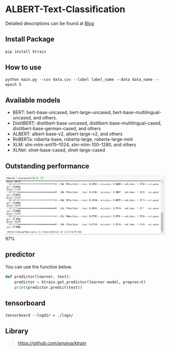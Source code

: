 # ALBERT-Text-Classification
Detailed descriptions can be found at [Blog](https://hipgyung.tistory.com/93)

## Install Package
``` python
pip install ktrain
```

## How to use
```
python main.py --csv data.csv --label label_name --data data_name --epoch 5
```

## Available models
- BERT: bert-base-uncased, bert-large-uncased, bert-base-multilingual-uncased, and others.
- DistilBERT: distilbert-base-uncased, distilbert-base-multilingual-cased, distilbert-base-german-cased, and others
- ALBERT: albert-base-v2, albert-large-v2, and others
- RoBERTa: roberta-base, roberta-large, roberta-large-mnli
- XLM: xlm-mlm-xnli15–1024, xlm-mlm-100–1280, and others
- XLNet: xlnet-base-cased, xlnet-large-cased

## Outstanding performance
![](img.png)  
97%

## predictor
You can use the function below.
``` python
def predictor(learner, test):
	predictor = ktrain.get_predictor(learner.model, preproc=t)
	print(predictor.predict(test))

```

## tensorboard
```
tensorboard --logdir = ./logs/
```

## Library
> https://github.com/amaiya/ktrain